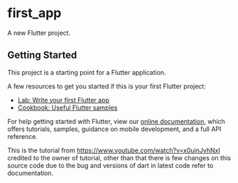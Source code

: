 # first_app

A new Flutter project.

## Getting Started

This project is a starting point for a Flutter application.

A few resources to get you started if this is your first Flutter project:

- [Lab: Write your first Flutter app](https://flutter.dev/docs/get-started/codelab)
- [Cookbook: Useful Flutter samples](https://flutter.dev/docs/cookbook)

For help getting started with Flutter, view our
[online documentation](https://flutter.dev/docs), which offers tutorials,
samples, guidance on mobile development, and a full API reference.

This is the tutorial from https://www.youtube.com/watch?v=x0uinJvhNxI
credited to the owner of tutorial, other than that there is few changes on this source code due to the bug
and versions of dart in latest code refer to documentation.
